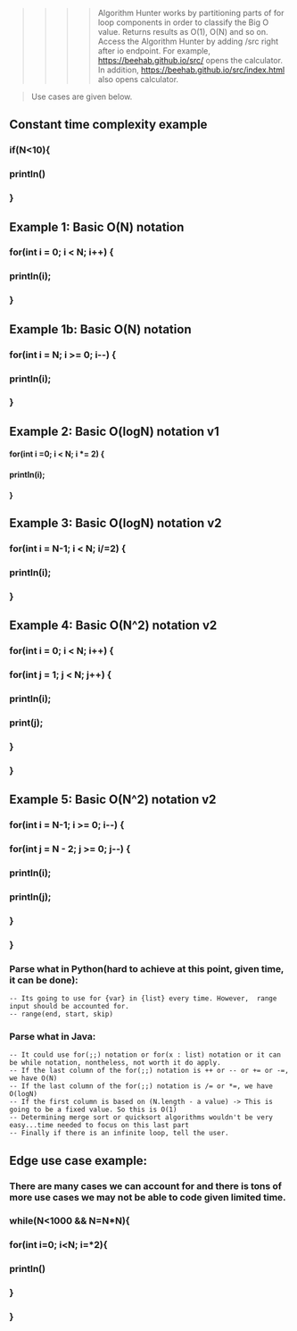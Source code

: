 >>>> Algorithm Hunter works by partitioning parts of for loop components in order to classify the Big O value.
> Returns results as O(1), O(N) and so on.
> Access the Algorithm Hunter by adding /src right after io endpoint.
> For example, https://beehab.github.io/src/ opens the calculator. 
> In addition, https://beehab.github.io/src/index.html also opens calculator.

> Use cases are given below. 
## Constant time complexity example

### if(N<10){
###    println()
### }

## Example 1: Basic O(N) notation

### for(int i = 0; i < N; i++) {
###     println(i);
### }

## Example 1b: Basic O(N) notation

### for(int i = N; i >= 0; i--) {
###    println(i);
### }

## Example 2: Basic O(logN) notation v1
#### for(int i =0; i < N; i *= 2) {
####   println(i);
#### }


## Example 3: Basic O(logN) notation v2

### for(int i = N-1; i < N; i/=2) {
###    println(i);
### }

## Example 4: Basic O(N^2) notation v2

### for(int i = 0; i < N; i++) {
###    for(int j = 1; j < N; j++) {
###        println(i);
###        print(j);
###    }
### }

## Example 5: Basic O(N^2) notation v2

### for(int i = N-1; i >= 0; i--) {
###    for(int j = N - 2; j >= 0; j--) {
###        println(i);
###        println(j);
###    }
### }

### Parse what in Python(hard to achieve at this point, given time, it can be done):
    -- Its going to use for {var} in {list} every time. However,  range input should be accounted for.
    -- range(end, start, skip) 

### Parse what in Java:
    -- It could use for(;;) notation or for(x : list) notation or it can be while notation, nontheless, not worth it do apply.
    -- If the last column of the for(;;) notation is ++ or -- or += or -=, we have O(N)
    -- If the last column of the for(;;) notation is /= or *=, we have O(logN)
    -- If the first column is based on (N.length - a value) -> This is going to be a fixed value. So this is O(1)
    -- Determining merge sort or quicksort algorithms wouldn't be very easy...time needed to focus on this last part
    -- Finally if there is an infinite loop, tell the user.

## Edge use case example:
### There are many cases we can account for and there is tons of more use cases we may not be able to code given limited time.

### while(N<1000 && N=N*N){
###     for(int i=0; i<N; i=*2){
###            println()
###     }
### }


